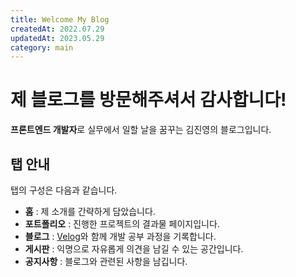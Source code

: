 ```yaml
---
title: Welcome My Blog
createdAt: 2022.07.29
updatedAt: 2023.05.29
category: main
---
```


# 제 블로그를 방문해주셔서 감사합니다!

**프론트엔드 개발자**로 실무에서 일할 날을 꿈꾸는 김진영의 블로그입니다.

## 탭 안내

탭의 구성은 다음과 같습니다.

- **홈** : 제 소개를 간략하게 담았습니다.
- **포트폴리오** : 진행한 프로젝트의 결과물 페이지입니다.
- **블로그** : [Velog](https://velog.io/@real-bird)와 함께 개발 공부 과정을 기록합니다.
- **게시판** : 익명으로 자유롭게 의견을 남길 수 있는 공간입니다.
- **공지사항** : 블로그와 관련된 사항을 남깁니다.
